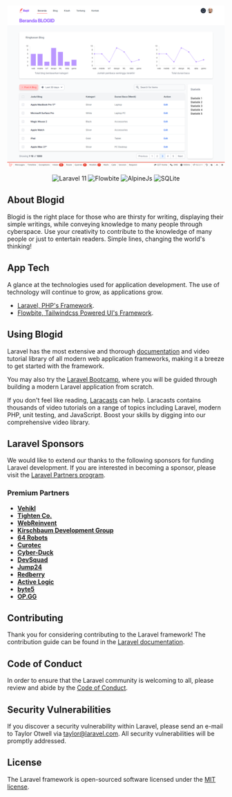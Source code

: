 ![alt text](https://github.com/luthfibg/blogid/blob/main/public/readme/screencapture-blogid-test-home.png?raw=true)

<div align="center">
    
![Laravel 11](https://img.shields.io/badge/Laravel-11-f4645f?logo=laravel)
![Flowbite](https://img.shields.io/badge/Flowbite-Tailwind-1e429f?logo=tailwindcss)
![AlpineJs](https://img.shields.io/badge/Alpine-Js-77c1d2?logo=alpinejs)
![SQLite](https://img.shields.io/badge/SQLite-Database-003b57?logo=sqlite)

</div>

## About Blogid

Blogid is the right place for those who are thirsty for writing, displaying their simple writings, while conveying knowledge to many people through cyberspace. Use your creativity to contribute to the knowledge of many people or just to entertain readers. Simple lines, changing the world's thinking!

## App Tech

A glance at the technologies used for application development. The use of technology will continue to grow, as applications grow.

- [Laravel, PHP's Framework](https://laravel.com/).
- [Flowbite, Tailwindcss Powered UI's Framework](https://flowbite.com/).

## Using Blogid

Laravel has the most extensive and thorough [documentation](https://laravel.com/docs) and video tutorial library of all modern web application frameworks, making it a breeze to get started with the framework.

You may also try the [Laravel Bootcamp](https://bootcamp.laravel.com), where you will be guided through building a modern Laravel application from scratch.

If you don't feel like reading, [Laracasts](https://laracasts.com) can help. Laracasts contains thousands of video tutorials on a range of topics including Laravel, modern PHP, unit testing, and JavaScript. Boost your skills by digging into our comprehensive video library.

## Laravel Sponsors

We would like to extend our thanks to the following sponsors for funding Laravel development. If you are interested in becoming a sponsor, please visit the [Laravel Partners program](https://partners.laravel.com).

### Premium Partners

- **[Vehikl](https://vehikl.com/)**
- **[Tighten Co.](https://tighten.co)**
- **[WebReinvent](https://webreinvent.com/)**
- **[Kirschbaum Development Group](https://kirschbaumdevelopment.com)**
- **[64 Robots](https://64robots.com)**
- **[Curotec](https://www.curotec.com/services/technologies/laravel/)**
- **[Cyber-Duck](https://cyber-duck.co.uk)**
- **[DevSquad](https://devsquad.com/hire-laravel-developers)**
- **[Jump24](https://jump24.co.uk)**
- **[Redberry](https://redberry.international/laravel/)**
- **[Active Logic](https://activelogic.com)**
- **[byte5](https://byte5.de)**
- **[OP.GG](https://op.gg)**

## Contributing

Thank you for considering contributing to the Laravel framework! The contribution guide can be found in the [Laravel documentation](https://laravel.com/docs/contributions).

## Code of Conduct

In order to ensure that the Laravel community is welcoming to all, please review and abide by the [Code of Conduct](https://laravel.com/docs/contributions#code-of-conduct).

## Security Vulnerabilities

If you discover a security vulnerability within Laravel, please send an e-mail to Taylor Otwell via [taylor@laravel.com](mailto:taylor@laravel.com). All security vulnerabilities will be promptly addressed.

## License

The Laravel framework is open-sourced software licensed under the [MIT license](https://opensource.org/licenses/MIT).
